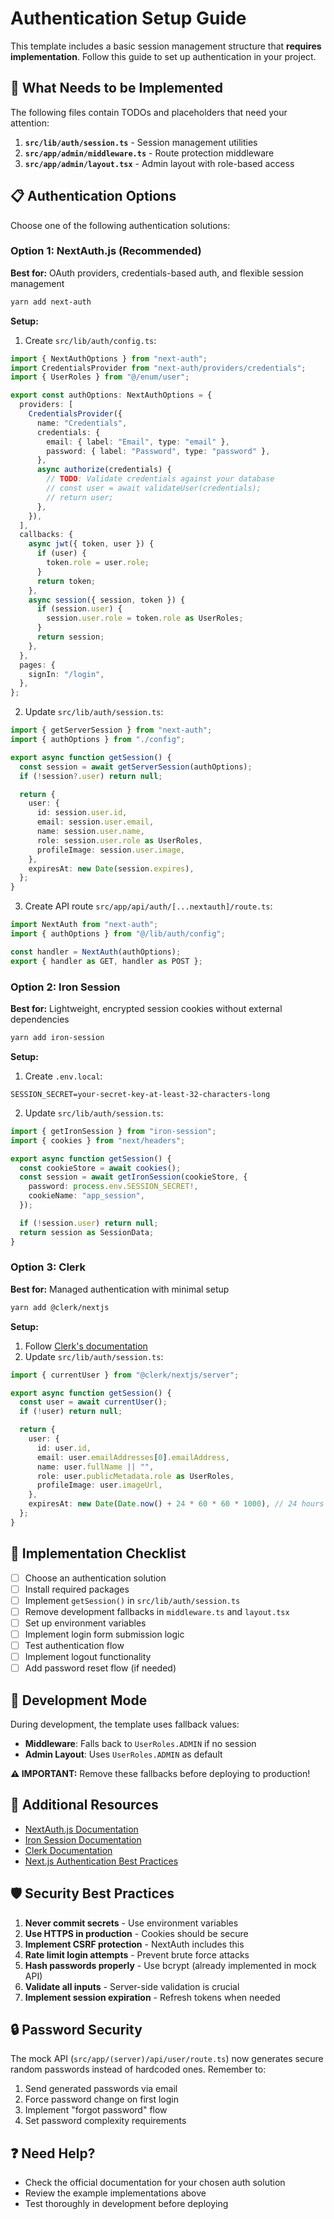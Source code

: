 # Authentication Setup Guide

This template includes a basic session management structure that **requires implementation**. Follow this guide to set up authentication in your project.

## 🔐 What Needs to be Implemented

The following files contain TODOs and placeholders that need your attention:

1. **`src/lib/auth/session.ts`** - Session management utilities
2. **`src/app/admin/middleware.ts`** - Route protection middleware
3. **`src/app/admin/layout.tsx`** - Admin layout with role-based access

## 📋 Authentication Options

Choose one of the following authentication solutions:

### Option 1: NextAuth.js (Recommended)

**Best for:** OAuth providers, credentials-based auth, and flexible session management

```bash
yarn add next-auth
```

**Setup:**

1. Create `src/lib/auth/config.ts`:

```typescript
import { NextAuthOptions } from "next-auth";
import CredentialsProvider from "next-auth/providers/credentials";
import { UserRoles } from "@/enum/user";

export const authOptions: NextAuthOptions = {
  providers: [
    CredentialsProvider({
      name: "Credentials",
      credentials: {
        email: { label: "Email", type: "email" },
        password: { label: "Password", type: "password" },
      },
      async authorize(credentials) {
        // TODO: Validate credentials against your database
        // const user = await validateUser(credentials);
        // return user;
      },
    }),
  ],
  callbacks: {
    async jwt({ token, user }) {
      if (user) {
        token.role = user.role;
      }
      return token;
    },
    async session({ session, token }) {
      if (session.user) {
        session.user.role = token.role as UserRoles;
      }
      return session;
    },
  },
  pages: {
    signIn: "/login",
  },
};
```

2. Update `src/lib/auth/session.ts`:

```typescript
import { getServerSession } from "next-auth";
import { authOptions } from "./config";

export async function getSession() {
  const session = await getServerSession(authOptions);
  if (!session?.user) return null;

  return {
    user: {
      id: session.user.id,
      email: session.user.email,
      name: session.user.name,
      role: session.user.role as UserRoles,
      profileImage: session.user.image,
    },
    expiresAt: new Date(session.expires),
  };
}
```

3. Create API route `src/app/api/auth/[...nextauth]/route.ts`:

```typescript
import NextAuth from "next-auth";
import { authOptions } from "@/lib/auth/config";

const handler = NextAuth(authOptions);
export { handler as GET, handler as POST };
```

### Option 2: Iron Session

**Best for:** Lightweight, encrypted session cookies without external dependencies

```bash
yarn add iron-session
```

**Setup:**

1. Create `.env.local`:

```env
SESSION_SECRET=your-secret-key-at-least-32-characters-long
```

2. Update `src/lib/auth/session.ts`:

```typescript
import { getIronSession } from "iron-session";
import { cookies } from "next/headers";

export async function getSession() {
  const cookieStore = await cookies();
  const session = await getIronSession(cookieStore, {
    password: process.env.SESSION_SECRET!,
    cookieName: "app_session",
  });

  if (!session.user) return null;
  return session as SessionData;
}
```

### Option 3: Clerk

**Best for:** Managed authentication with minimal setup

```bash
yarn add @clerk/nextjs
```

**Setup:**

1. Follow [Clerk's documentation](https://clerk.com/docs/quickstarts/nextjs)
2. Update `src/lib/auth/session.ts`:

```typescript
import { currentUser } from "@clerk/nextjs/server";

export async function getSession() {
  const user = await currentUser();
  if (!user) return null;

  return {
    user: {
      id: user.id,
      email: user.emailAddresses[0].emailAddress,
      name: user.fullName || "",
      role: user.publicMetadata.role as UserRoles,
      profileImage: user.imageUrl,
    },
    expiresAt: new Date(Date.now() + 24 * 60 * 60 * 1000), // 24 hours
  };
}
```

## 🚀 Implementation Checklist

- [ ] Choose an authentication solution
- [ ] Install required packages
- [ ] Implement `getSession()` in `src/lib/auth/session.ts`
- [ ] Remove development fallbacks in `middleware.ts` and `layout.tsx`
- [ ] Set up environment variables
- [ ] Implement login form submission logic
- [ ] Test authentication flow
- [ ] Implement logout functionality
- [ ] Add password reset flow (if needed)

## 🔧 Development Mode

During development, the template uses fallback values:

- **Middleware**: Falls back to `UserRoles.ADMIN` if no session
- **Admin Layout**: Uses `UserRoles.ADMIN` as default

**⚠️ IMPORTANT:** Remove these fallbacks before deploying to production!

## 📝 Additional Resources

- [NextAuth.js Documentation](https://next-auth.js.org/)
- [Iron Session Documentation](https://github.com/vvo/iron-session)
- [Clerk Documentation](https://clerk.com/docs)
- [Next.js Authentication Best Practices](https://nextjs.org/docs/authentication)

## 🛡️ Security Best Practices

1. **Never commit secrets** - Use environment variables
2. **Use HTTPS in production** - Cookies should be secure
3. **Implement CSRF protection** - NextAuth includes this
4. **Rate limit login attempts** - Prevent brute force attacks
5. **Hash passwords properly** - Use bcrypt (already implemented in mock API)
6. **Validate all inputs** - Server-side validation is crucial
7. **Implement session expiration** - Refresh tokens when needed

## 🔒 Password Security

The mock API (`src/app/(server)/api/user/route.ts`) now generates secure random passwords instead of hardcoded ones. Remember to:

1. Send generated passwords via email
2. Force password change on first login
3. Implement "forgot password" flow
4. Set password complexity requirements

## ❓ Need Help?

- Check the official documentation for your chosen auth solution
- Review the example implementations above
- Test thoroughly in development before deploying
